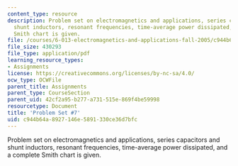 ```yaml
---
content_type: resource
description: Problem set on electromagnetics and applications, series capacitors and
  shunt inductors, resonant frequencies, time-average power dissipated, and a complete
  Smith chart is given.
file: /courses/6-013-electromagnetics-and-applications-fall-2005/c944b64a8927146e5891330ce36d7bfc_ps7.pdf
file_size: 430293
file_type: application/pdf
learning_resource_types:
- Assignments
license: https://creativecommons.org/licenses/by-nc-sa/4.0/
ocw_type: OCWFile
parent_title: Assignments
parent_type: CourseSection
parent_uid: 42cf2a95-b277-a731-515e-869f4be59998
resourcetype: Document
title: 'Problem Set #7'
uid: c944b64a-8927-146e-5891-330ce36d7bfc
---
```

Problem set on electromagnetics and applications, series capacitors and shunt inductors, resonant frequencies, time-average power dissipated, and a complete Smith chart is given.